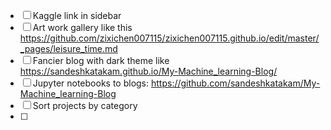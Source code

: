 - [ ] Kaggle link in sidebar
- [ ] Art work gallery like this https://github.com/zixichen007115/zixichen007115.github.io/edit/master/_pages/leisure_time.md
- [ ] Fancier blog  with dark theme like https://sandeshkatakam.github.io/My-Machine_learning-Blog/
- [ ] Jupyter notebooks to blogs: https://github.com/sandeshkatakam/My-Machine_learning-Blog
- [ ] Sort projects by category
- [ ] 